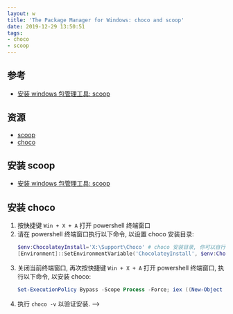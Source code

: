 ```yaml
---
layout: w
title: 'The Package Manager for Windows: choco and scoop'
date: 2019-12-29 13:50:51
tags:
- choco
- scoop
---
```


[安装 windows 包管理工具: scoop]: https://github.com/FloatingShuYin/development-environment-manual#%E5%AE%89%E8%A3%85-windows-%E5%8C%85%E7%AE%A1%E7%90%86%E5%B7%A5%E5%85%B7-scoop
[scoop]: https://github.com/lukesampson/scoop
[choco]: https://github.com/chocolatey/choco

## 参考
- [安装 windows 包管理工具: scoop][]

## 资源
- [scoop][]
- [choco][]

<!-- more -->

## 安装 scoop
- [安装 windows 包管理工具: scoop][]

## 安装 choco
1. 按快捷键 `Win + X + A` 打开 powershell 终端窗口
2. 请在 powershell 终端窗口执行以下命令, 以设置 choco 安装目录:
    ```powershell
    $env:ChocolateyInstall='X:\Support\Choco' # choco 安装目录, 你可以自行修改为合适的路径.
    [Environment]::SetEnvironmentVariable('ChocolateyInstall', $env:ChocolateyInstall, 'Machine')
    ```
3. 关闭当前终端窗口, 再次按快捷键 `Win + X + A` 打开 powershell 终端窗口, 执行以下命令, 以安装 choco:
    ```powershell
    Set-ExecutionPolicy Bypass -Scope Process -Force; iex ((New-Object System.Net.WebClient).DownloadString('https://chocolatey.org/install.ps1'))
    ```
4. 执行 `choco -v` 以验证安装. -->
